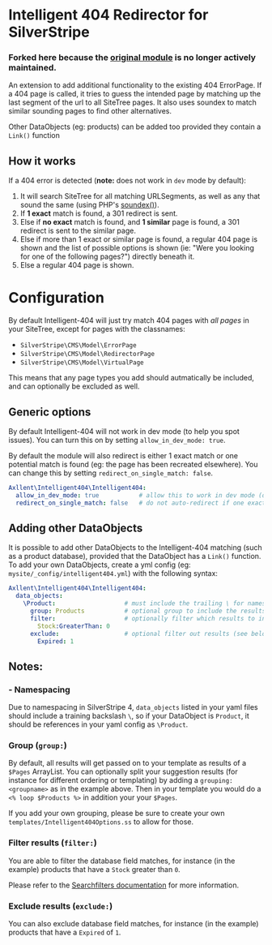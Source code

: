 # Intelligent 404 Redirector for SilverStripe

### Forked here because the [original module](https://github.com/axllent/silverstripe-intelligent-404) is no longer actively maintained.

An extension to add additional functionality to the existing 404 ErrorPage.
If a 404 page is called, it tries to guess the intended page by matching up the
last segment of the url to all SiteTree pages. It also uses soundex to match similar
sounding pages to find other alternatives.

Other DataObjects (eg: products) can be added too provided they contain a `Link()` function

## How it works
If a 404 error is detected (**note:** does not work in `dev` mode by default):

1. It will search SiteTree for all matching URLSegments, as well as any that sound the same
(using PHP's [soundex()](http://php.net/manual/en/function.soundex.php)).
2. If **1 exact** match is found, a 301 redirect is sent.
3. Else if **no exact** match is found, and **1 similar** page is found, a 301 redirect is sent
to the similar page.
4. Else if more than 1 exact or similar page is found, a regular 404 page is shown and the list of
possible options is shown (ie: "Were you looking for one of the following pages?") directly beneath it.
5. Else a regular 404 page is shown.

# Configuration

By default Intelligent-404 will just try match 404 pages with *all pages* in your SiteTree, except for pages with the classnames:

- `SilverStripe\CMS\Model\ErrorPage`
- `SilverStripe\CMS\Model\RedirectorPage`
- `SilverStripe\CMS\Model\VirtualPage`

This means that any page types you add should autmatically be included, and can optionally be excluded as well.

## Generic options
By default Intelligent-404 will not work in dev mode (to help you spot issues). You can turn this on by setting `allow_in_dev_mode: true`.

By default the module will also redirect is either 1 exact match or one potential match is found (eg: the page has been recreated elsewhere).
You can change this by setting `redirect_on_single_match: false`.

```yml
Axllent\Intelligent404\Intelligent404:
  allow_in_dev_mode: true           # allow this to work in dev mode (default false)
  redirect_on_single_match: false   # do not auto-redirect if one exact match is found (default true)
```

## Adding other DataObjects

It is possible to add other DataObjects to the Intelligent-404 matching (such as a product database), provided that the DataObject has a `Link()` function. To add your own DataObjects, create a yml config (eg: `mysite/_config/intelligent404.yml`) with the following syntax:

```yml
Axllent\Intelligent404\Intelligent404:
  data_objects:
    \Product:                   # must include the trailing \ for namespacing
      group: Products           # optional group to include the results list into (default 'Pages')
      filter:                   # optionally filter which results to include (see below)
        Stock:GreaterThan: 0
      exclude:                  # optional filter out results (see below)
        Expired: 1
```

## Notes:

### - Namespacing

Due to namespacing in SilverStripe 4, `data_objects` listed in your yaml files should include a training backslash `\`,
so if your DataObject is `Product`, it should be references in your yaml config as `\Product`.

### Group (`group:`)

By default, all results will get passed on to your template as results of a `$Pages` ArrayList. You can optionally split your
suggestion results (for instance for different ordering or templating) by adding a `grouping: <groupname>`
as in the example above. Then in your template you would do a `<% loop $Products %>` in addition your your `$Pages`.

If you add your own grouping, please be sure to create your own `templates/Intelligent404Options.ss` to allow for those.

### Filter results (`filter:`)

You are able to filter the database field matches, for instance (in the example) products that have a `Stock` greater than `0`.

Please refer to the [Searchfilters documentation](https://docs.silverstripe.org/en/4/developer_guides/model/searchfilters/) for more information.

### Exclude results (`exclude:`)

You can also exclude database field matches, for instance (in the example) products that have a `Expired` of `1`.
